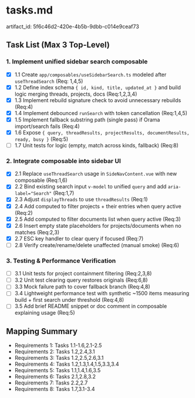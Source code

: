 # tasks.md

artifact_id: 5f6c46d2-420e-4b5b-9dbb-c014e9ceaf73

## Task List (Max 3 Top-Level)

### 1. Implement unified sidebar search composable

-   [x] 1.1 Create `app/composables/useSidebarSearch.ts` modeled after `useThreadSearch` (Req: 1,4,5)
-   [x] 1.2 Define index schema `{ id, kind, title, updated_at }` and build logic merging threads, projects, docs (Req:1,2,3,4)
-   [x] 1.3 Implement rebuild signature check to avoid unnecessary rebuilds (Req:4)
-   [x] 1.4 Implement debounced `runSearch` with token cancellation (Req:1,4,5)
-   [x] 1.5 Implement fallback substring path (single pass) if Orama import/search fails (Req:4)
-   [x] 1.6 Expose `{ query, threadResults, projectResults, documentResults, ready, busy }` (Req:5)
-   [ ] 1.7 Unit tests for logic (empty, match across kinds, fallback) (Req:8)

### 2. Integrate composable into sidebar UI

-   [x] 2.1 Replace `useThreadSearch` usage in `SideNavContent.vue` with new composable (Req:1,6)
-   [x] 2.2 Bind existing search input `v-model` to unified `query` and add `aria-label="Search"` (Req:1,7)
-   [x] 2.3 Adjust `displayThreads` to use `threadResults` (Req:1)
-   [x] 2.4 Add computed to filter projects + their entries when query active (Req:2)
-   [x] 2.5 Add computed to filter documents list when query active (Req:3)
-   [x] 2.6 Insert empty state placeholders for projects/documents when no matches (Req:2,3)
-   [x] 2.7 ESC key handler to clear query if focused (Req:7)
-   [ ] 2.8 Verify create/rename/delete unaffected (manual smoke) (Req:6)

### 3. Testing & Performance Verification

-   [ ] 3.1 Unit tests for project containment filtering (Req:2,3,8)
-   [ ] 3.2 Unit test clearing query restores originals (Req:6,8)
-   [ ] 3.3 Mock failure path to cover fallback branch (Req:4,8)
-   [ ] 3.4 Lightweight performance test with synthetic ~1500 items measuring build + first search under threshold (Req:4,8)
-   [ ] 3.5 Add brief README snippet or doc comment in composable explaining usage (Req:5)

## Mapping Summary

-   Requirements 1: Tasks 1.1-1.6,2.1-2.5
-   Requirements 2: Tasks 1.2,2.4,3.1
-   Requirements 3: Tasks 1.2,2.5,2.6,3.1
-   Requirements 4: Tasks 1.2,1.3,1.4,1.5,3.3,3.4
-   Requirements 5: Tasks 1.1,1.4,1.6,3.5
-   Requirements 6: Tasks 2.1,2.8,3.2
-   Requirements 7: Tasks 2.2,2.7
-   Requirements 8: Tasks 1.7,3.1-3.4

